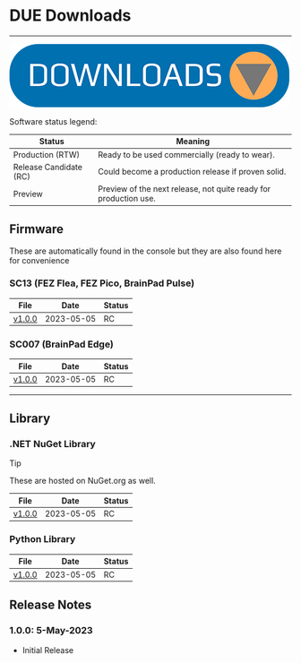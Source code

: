 # DUE Downloads

---

![Downloads](../images/downloads.png)

Software status legend:

Status | Meaning
--- | ---
Production (RTW) | Ready to be used commercially (ready to wear).
Release Candidate (RC) | Could become a production release if proven solid.
Preview | Preview of the next release, not quite ready for production use.


## Firmware

These are automatically found in the console but they are also found here for convenience

### SC13 (FEZ Flea, FEZ Pico, BrainPad Pulse)

File | Date | Status
--- | --- | ---
[v1.0.0](https://ghistorage.blob.core.windows.net/downloads/Due/Firmware/due_sc13_v100.ghi) | 2023-05-05 | RC

### SC007 (BrainPad Edge)

File | Date | Status
--- | --- | ---
[v1.0.0](https://ghistorage.blob.core.windows.net/downloads/Due/Firmware/due_sc007_v100.ghi) | 2023-05-05 | RC

---

## Library

### .NET NuGet Library

> [!Tip]
> These are hosted on NuGet.org as well.

File | Date | Status
--- | --- | ---
[v1.0.0](https://ghistorage.blob.core.windows.net/downloads/Due/Libraries/dotnet/GHIElectronics.DUE.1.0.0.nupkg) | 2023-05-05 | RC

### Python Library 

File | Date | Status
--- | --- | ---
[v1.0.0](https://ghistorage.blob.core.windows.net/downloads/Due/Libraries/python/DUELink-1.0.0-py3-none-any.whl) | 2023-05-05 | RC


## Release Notes

### 1.0.0: 5-May-2023

* Initial Release

